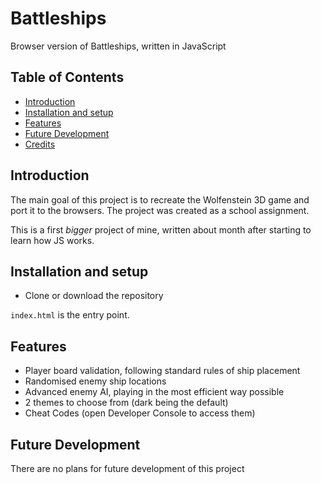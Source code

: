 # Battleships

Browser version of Battleships, written in JavaScript

## Table of Contents
- [Introduction](#introduction)
- [Installation and setup](#installation-and-setup)
- [Features](#features)
- [Future Development](#future-development)
- [Credits](#credits)

## Introduction
The main goal of this project is to recreate the Wolfenstein 3D game and port it to the browsers. The project was created as a school assignment.

This is a first *bigger* project of mine, written about month after starting to learn how JS works.

## Installation and setup
- Clone or download the repository

`index.html` is the entry point.

## Features
- Player board validation, following standard rules of ship placement
- Randomised enemy ship locations
- Advanced enemy AI, playing in the most efficient way possible
- 2 themes to choose from (dark being the default)
- Cheat Codes (open Developer Console to access them)

## Future Development
There are no plans for future development of this project